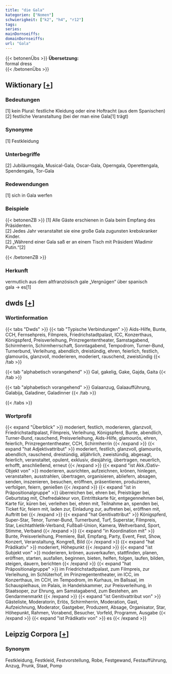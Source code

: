 ```yaml
---
title: "die Gala"
kategorien: ["Nomen"]
schwierigkeit: ["k2", "h4", "r12"]
tags:
series:
mainDornseiffs:
domainDornseiffs:
url: "Gala"
---
```


{{< betonenÜbs >}}
**Übersetzung:**  
formal  dress  
{{< /betonenÜbs >}}

## Wiktionary [[+](https://de.wiktionary.org/wiki/Gala)]

### Bedeutungen
[1] kein Plural: festliche Kleidung oder eine Hoftracht (aus dem Spanischen)  
[2] festliche Veranstaltung (bei der man eine Gala[1] trägt)  

### Synonyme
[1] Festkleidung  

### Unterbegriffe
[2] Jubiläumsgala, Musical-Gala, Oscar-Gala, Operngala, Operettengala, Spendengala, Tor-Gala  

### Redewendungen
[1] sich in Gala werfen  

### Beispiele
{{< betonenZB >}}
[1] Alle Gäste erschienen in Gala beim Empfang des Präsidenten.  
[2] Jedes Jahr veranstaltet sie eine große Gala zugunsten krebskranker Kinder.  
[2] „Während einer Gala saß er an einem Tisch mit Präsident Wladimir Putin.“[2]  

{{< /betonenZB >}}
### Herkunft
vermutlich aus dem altfranzösisch gale „Vergnügen“ über spanisch gala → es[1]  



## dwds [[+](https://www.dwds.de/wb/Gala)]

### Wortinformation
{{< tabs "Dwds" >}}
{{< tab "Typische Verbindungen" >}}
Aids-Hilfe, Bunte, CCH, Fernsehpreis, Filmpreis, Friedrichstadtpalast, ICC, Konzerthaus, Königspferd, Preisverleihung, Prinzregententheater, Samstagabend, Schirmherrin, Schirmherrschaft, Sonntagabend, Tempodrom, Turner-Bund, Turnerbund, Verleihung, abendlich, dreistündig, ehren, feierlich, festlich, glamourös, glanzvoll, moderieren, moderiert, rauschend, zweistündig
{{< /tab >}}

{{< tab "alphabetisch vorangehend" >}}
Gal, gakelig, Gake, Gajda, Gaita
{{< /tab >}}

{{< tab "alphabetisch vorangehend" >}}
Galaanzug, Galaaufführung, Galabija, Galadiner, Galadinner
{{< /tab >}}

{{< /tabs >}}

### Wortprofil
{{< expand "Überblick" >}} moderiert, festlich, moderieren, glanzvoll, Friedrichstadtpalast, Filmpreis, Verleihung, Königspferd, Bunte, abendlich, Turner-Bund, rauschend, Preisverleihung, Aids-Hilfe, glamourös, ehren, feierlich, Prinzregententheater, CCH, Schirmherrin {{< /expand >}}
{{< expand "hat Adjektivattribut" >}} moderiert, festlich, glanzvoll, glamourös, abendlich, rauschend, dreistündig, alljährlich, zweistündig, abgesagt, feierlich, veranstaltet, opulent, exklusiv, diesjährig, übertragen, neuerlich, erhofft, anschließend, erneut {{< /expand >}}
{{< expand "ist Akk./Dativ-Objekt von" >}} moderieren, ausrichten, aufzeichnen, krönen, hinlegen, veranstalten, ausstrahlen, übertragen, organisieren, abliefern, absagen, senden, inszenieren, besuchen, eröffnen, präsentieren, produzieren, verfolgen, feiern, genießen {{< /expand >}}
{{< expand "ist in Präpositionalgruppe" >}} überreichen bei, ehren bei, Preisträger bei, Geburtstag mit, Chefredakteur von, Eintrittskarte für, entgegennehmen bei, Karte für, küren bei, verleihen bei, ehren mit, Teilnahme an, spenden bei, Ticket für, feiern mit, laden zur, Einladung zur, auftreten bei, eröffnen mit, Auftritt bei {{< /expand >}}
{{< expand "hat Genitivattribut" >}} Königspferd, Super-Star, Tenor, Turner-Bund, Turnerbund, Turf, Superstar, Filmpreis, Star, Leichtathletik-Verband, Fußball-Union, Kamera, Weltverband, Sport, Stimme, Verband {{< /expand >}}
{{< expand "in Koordination mit" >}} Bunte, Preisverleihung, Premiere, Ball, Empfang, Party, Event, Fest, Show, Konzert, Veranstaltung, Kongreß, Bild {{< /expand >}}
{{< expand "hat Prädikativ" >}} moderiert, Höhepunkt {{< /expand >}}
{{< expand "ist Subjekt von" >}} moderieren, krönen, ausverkaufen, stattfinden, planen, eröffnen, starten, ausfallen, beginnen, bieten, helfen, folgen, laufen, bilden, steigen, dauern, berichten {{< /expand >}}
{{< expand "hat Präpositionalgruppe" >}} im Friedrichstadtpalast, zum Filmpreis, zur Verleihung, im Schlüterhof, im Prinzregententheater, im ICC, im Konzerthaus, im CCH, im Tempodrom, im Kurhaus, im Ballsaal, im Schauspielhaus, im Palais, in Handelskammer, zur Preisverleihung, in Staatsoper, zur Ehrung, am Samstagabend, zum Bestehen, am Gendarmenmarkt {{< /expand >}}
{{< expand "ist Genitivattribut von" >}} Gästeliste, Moderatorin, Erlös, Schirmherrin, Moderation, Gast, Aufzeichnung, Moderator, Gastgeber, Produzent, Absage, Organisator, Star, Höhepunkt, Rahmen, Vorabend, Besucher, Vorfeld, Programm, Ausgabe {{< /expand >}}
{{< expand "ist Prädikativ von" >}} es {{< /expand >}}

## Leipzig Corpora [[+](https://corpora.uni-leipzig.de/en/res?word=Gala&corpusId=deu_newscrawl-public_2018)]


### Synonym
Festkleidung, Festkleid, Festvorstellung, Robe, Festgewand, Festaufführung, Anzug, Prunk, Staat, Pomp

